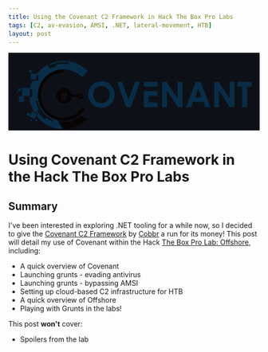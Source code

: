 ```yaml
---
title: Using the Covenant C2 Framework in Hack The Box Pro Labs 
tags: [C2, av-evasion, AMSI, .NET, lateral-movement, HTB]
layout: post
---
```


![Covenant Logo](/assets/img/covenant-offshore/covenant_logo.png)

# Using Covenant C2 Framework in the Hack The Box Pro Labs

## Summary

I've been interested in exploring .NET tooling for a while now, so I decided to give the [Covenant C2 Framework](https://github.com/cobbr/Covenant) by [Cobbr](https://cobbr.io/) a run for its money! This post will detail my use of Covenant within the Hack [The Box Pro Lab: Offshore](https://app.hackthebox.eu/prolabs/overview/2), including:
- A quick overview of Covenant
- Launching grunts - evading antivirus
- Launching grunts - bypassing AMSI
- Setting up cloud-based C2 infrastructure for HTB
- A quick overview of Offshore
- Playing with Grunts in the labs!

This post **won't** cover:
- Spoilers from the lab
